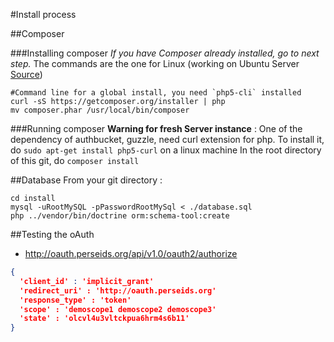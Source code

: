 #Install process

##Composer

###Installing composer
*If you have Composer already installed, go to next step.* The commands are the one for Linux (working on Ubuntu Server [Source](https://getcomposer.org/doc/00-intro.md#installation-nix)) 

```
#Command line for a global install, you need `php5-cli` installed
curl -sS https://getcomposer.org/installer | php
mv composer.phar /usr/local/bin/composer
```

###Running composer
**Warning for fresh Server instance** : One of the dependency of authbucket, guzzle, need curl extension for php. To install it, do `sudo apt-get install php5-curl` on a linux machine
In the root directory of this git, do `composer install`

##Database
From your git directory :
```shell
cd install
mysql -uRootMySQL -pPasswordRootMySql < ./database.sql
php ../vendor/bin/doctrine orm:schema-tool:create
```

##Testing the oAuth
- http://oauth.perseids.org/api/v1.0/oauth2/authorize
```json
{
  'client_id' : 'implicit_grant'
  'redirect_uri' : 'http://oauth.perseids.org'
  'response_type' : 'token'
  'scope' : 'demoscope1 demoscope2 demoscope3'
  'state' : 'olcvl4u3vltckpua6hrm4s6b11'
}
```